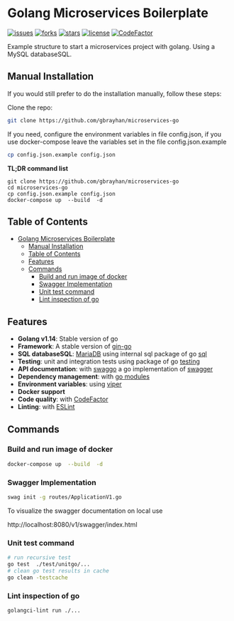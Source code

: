 # Golang Microservices Boilerplate

[![issues](https://img.shields.io/github/issues/kevinnguyenai/demo-fs-esl-go)](https://github.com/kevinnguyenai/demo-fs-esl-go/tree/master/.github/ISSUE_TEMPLATE)
[![forks](https://img.shields.io/github/forks/kevinnguyenai/demo-fs-esl-go)](https://github.com/kevinnguyenai/demo-fs-esl-go/network/members)
[![stars](https://img.shields.io/github/stars/kevinnguyenai/demo-fs-esl-go)](https://github.com/kevinnguyenai/demo-fs-esl-go/stargazers)
[![license](https://img.shields.io/github/license/kevinnguyenai/demo-fs-esl-go)](https://github.com/kevinnguyenai/demo-fs-esl-go/tree/master/LICENSE)
[![CodeFactor](https://www.codefactor.io/repository/github/kevinnguyenai/demo-fs-esl-go/overview/master)](https://www.codefactor.io/repository/github/kevinnguyenai/demo-fs-esl-go/overview/master)

Example structure to start a microservices project with golang. Using a MySQL databaseSQL.

## Manual Installation

If you would still prefer to do the installation manually, follow these steps:

Clone the repo:

```bash
git clone https://github.com/gbrayhan/microservices-go
```

If you need, configure the environment variables in file config.json, if you use docker-compose leave the variables set
in the file config.json.example

```bash 
cp config.json.example config.json
```

**TL;DR command list**

    git clone https://github.com/gbrayhan/microservices-go
    cd microservices-go
    cp config.json.example config.json
    docker-compose up  --build  -d


## Table of Contents

- [Golang Microservices Boilerplate](#golang-microservices-boilerplate)
  - [Manual Installation](#manual-installation)
  - [Table of Contents](#table-of-contents)
  - [Features](#features)
  - [Commands](#commands)
    - [Build and run image of docker](#build-and-run-image-of-docker)
    - [Swagger Implementation](#swagger-implementation)
    - [Unit test command](#unit-test-command)
    - [Lint inspection of go](#lint-inspection-of-go)

## Features

- **Golang v1.14**: Stable version of go
- **Framework**: A stable version of [gin-go](https://github.com/gin-gonic/gin)
- **SQL databaseSQL**: [MariaDB](https://mariadb.org/) using internal sql package of
  go [sql](https://golang.org/pkg/databaseSQL/sql/)
- **Testing**: unit and integration tests using package of go [testing](https://golang.org/pkg/testing/)
- **API documentation**: with [swaggo](https://github.com/swaggo/swag) a go implementation
  of [swagger](https://swagger.io/)
- **Dependency management**: with [go modules](https://golang.org/ref/mod)
- **Environment variables**: using [viper](https://github.com/spf13/viper)
- **Docker support**
- **Code quality**: with [CodeFactor](https://www.codefactor.io/)
- **Linting**: with [ESLint](https://eslint.org)

## Commands

### Build and run image of docker

```bash
docker-compose up  --build  -d
```

### Swagger Implementation

```bash
swag init -g routes/ApplicationV1.go
```
To visualize the swagger documentation on local use 

http://localhost:8080/v1/swagger/index.html


### Unit test command

```bash
# run recursive test
go test  ./test/unitgo/...
# clean go test results in cache
go clean -testcache
```

### Lint inspection of go

```bash
golangci-lint run ./...
```



